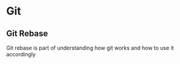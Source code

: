 # Git

## Git Rebase

Git rebase is part of understanding how git works and how to use it accordingly 